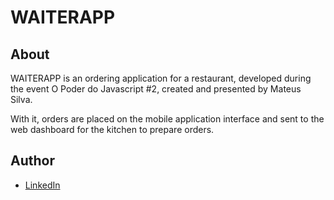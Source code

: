 # WAITERAPP

## About

WAITERAPP is an ordering application for a restaurant, developed during the event O Poder do Javascript #2, created and presented by Mateus Silva.

With it, orders are placed on the mobile application interface and sent to the web dashboard for the kitchen to prepare orders.

## Author

- [LinkedIn](https://www.linkedin.com/in/kevenpacheco/)

